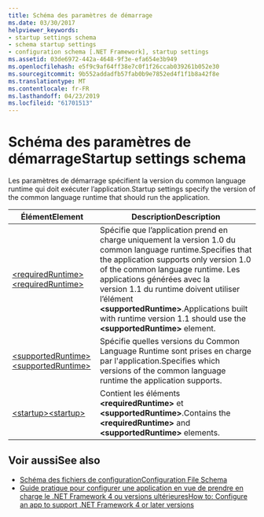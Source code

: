 ```yaml
---
title: Schéma des paramètres de démarrage
ms.date: 03/30/2017
helpviewer_keywords:
- startup settings schema
- schema startup settings
- configuration schema [.NET Framework], startup settings
ms.assetid: 03de6972-442a-4648-9f3e-efa654e3b949
ms.openlocfilehash: e5f9c9af64ff38e7c0f1f26ccab039261b052e30
ms.sourcegitcommit: 9b552addadfb57fab0b9e7852ed4f1f1b8a42f8e
ms.translationtype: MT
ms.contentlocale: fr-FR
ms.lasthandoff: 04/23/2019
ms.locfileid: "61701513"
---
```

# <a name="startup-settings-schema"></a><span data-ttu-id="1bf19-102">Schéma des paramètres de démarrage</span><span class="sxs-lookup"><span data-stu-id="1bf19-102">Startup settings schema</span></span>

<span data-ttu-id="1bf19-103">Les paramètres de démarrage spécifient la version du common language runtime qui doit exécuter l’application.</span><span class="sxs-lookup"><span data-stu-id="1bf19-103">Startup settings specify the version of the common language runtime that should run the application.</span></span>  
  
|<span data-ttu-id="1bf19-104">Élément</span><span class="sxs-lookup"><span data-stu-id="1bf19-104">Element</span></span>|<span data-ttu-id="1bf19-105">Description</span><span class="sxs-lookup"><span data-stu-id="1bf19-105">Description</span></span>|  
|-------------|-----------------|  
|[<span data-ttu-id="1bf19-106">\<requiredRuntime></span><span class="sxs-lookup"><span data-stu-id="1bf19-106">\<requiredRuntime></span></span>](requiredruntime-element.md)|<span data-ttu-id="1bf19-107">Spécifie que l’application prend en charge uniquement la version 1.0 du common language runtime.</span><span class="sxs-lookup"><span data-stu-id="1bf19-107">Specifies that the application supports only version 1.0 of the common language runtime.</span></span> <span data-ttu-id="1bf19-108">Les applications générées avec la version 1.1 du runtime doivent utiliser l’élément **\<supportedRuntime>**.</span><span class="sxs-lookup"><span data-stu-id="1bf19-108">Applications built with runtime version 1.1 should use the **\<supportedRuntime>** element.</span></span>|  
|[<span data-ttu-id="1bf19-109">\<supportedRuntime></span><span class="sxs-lookup"><span data-stu-id="1bf19-109">\<supportedRuntime></span></span>](supportedruntime-element.md)|<span data-ttu-id="1bf19-110">Spécifie quelles versions du Common Language Runtime sont prises en charge par l'application.</span><span class="sxs-lookup"><span data-stu-id="1bf19-110">Specifies which versions of the common language runtime the application supports.</span></span>|  
|[<span data-ttu-id="1bf19-111">\<startup></span><span class="sxs-lookup"><span data-stu-id="1bf19-111">\<startup></span></span>](startup-element.md)|<span data-ttu-id="1bf19-112">Contient les éléments **\<requiredRuntime>** et **\<supportedRuntime>**.</span><span class="sxs-lookup"><span data-stu-id="1bf19-112">Contains the **\<requiredRuntime>** and **\<supportedRuntime>** elements.</span></span>|  
  
## <a name="see-also"></a><span data-ttu-id="1bf19-113">Voir aussi</span><span class="sxs-lookup"><span data-stu-id="1bf19-113">See also</span></span>

- [<span data-ttu-id="1bf19-114">Schéma des fichiers de configuration</span><span class="sxs-lookup"><span data-stu-id="1bf19-114">Configuration File Schema</span></span>](../index.md)
- [<span data-ttu-id="1bf19-115">Guide pratique pour configurer une application en vue de prendre en charge le .NET Framework 4 ou versions ultérieures</span><span class="sxs-lookup"><span data-stu-id="1bf19-115">How to: Configure an app to support .NET Framework 4 or later versions</span></span>](../../../migration-guide/how-to-configure-an-app-to-support-net-framework-4-or-4-5.md)
